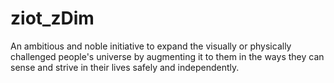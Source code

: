 # ziot_zDim
An ambitious and noble initiative to expand the visually or physically challenged people's universe by augmenting it to them in the ways they can sense and strive in their lives safely and independently.
